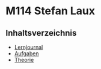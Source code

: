 # M114 Stefan Laux

## Inhaltsverzeichnis

- [Lernjournal](./MD/Lernjournal.md)
- [Aufgaben](./MD/Aufgaben.md)
- [Theorie](./MD/Theorie.md)
